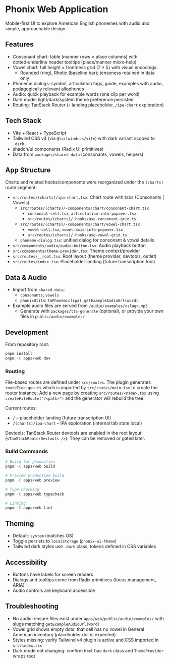 # Phonix Web Application

Mobile-first UI to explore American English phonemes with audio and simple, approachable design.

## Features

- Consonant chart: table (manner rows × place columns) with dotted‑underline header tooltips (place/manner micro‑help)
- Vowel chart: full height × frontness grid (7 × 5) with visual encodings:
  - Rounded (ring), Rhotic (baseline bar); tenseness retained in data only
- Phoneme dialogs: symbol, articulation tags, guide, examples with audio, pedagogically relevant allophones
- Audio: quick playback for example words (one clip per word)
- Dark mode: light/dark/system theme preference persisted
- Routing: TanStack Router (`/` landing placeholder, `/ipa-chart` exploration)

## Tech Stack

- Vite + React + TypeScript
- Tailwind CSS v4 (via `@tailwindcss/vite`) with dark variant scoped to `.dark`
- shadcn/ui components (Radix UI primitives)
- Data from `packages/shared-data` (consonants, vowels, helpers)

## App Structure

Charts and related hooks/components were reorganized under the `(charts)` route segment:

- `src/routes/(charts)/ipa-chart.tsx`: Chart route with tabs (Consonants | Vowels)
  - `src/routes/(charts)/-components/chart/consonant-chart.tsx`
    - `consonant-cell.tsx`, `articulation-info-popover.tsx`
    - `src/routes/(charts)/-hooks/use-consonant-grid.ts`
  - `src/routes/(charts)/-components/chart/vowel-chart.tsx`
    - `vowel-cell.tsx`, `vowel-axis-info-popover.tsx`
    - `src/routes/(charts)/-hooks/use-vowel-grid.ts`
  - `phoneme-dialog.tsx`: unified dialog for consonant & vowel details
- `src/components/audio/audio-button.tsx`: Audio playback button
- `src/components/theme-provider.tsx`: Theme context/provider
- `src/routes/__root.tsx`: Root layout (theme provider, devtools, outlet)
- `src/routes/index.tsx`: Placeholder landing (future transcription tool)

## Data & Audio

- Import from `shared-data`:
  - `consonants`, `vowels`
  - `phonixUtils`: `toPhonemic(ipa)`, `getExampleAudioUrl(word)`
- Example audio files are served from `/audio/examples/<slug>.mp3`
  - Generate with `packages/tts-generate` (optional), or provide your own files in `public/audio/examples/`

## Development

From repository root:

```sh
pnpm install
pnpm -C apps/web dev
```

### Routing

File-based routes are defined under `src/routes`. The plugin generates `routeTree.gen.ts` which is imported by `src/routes/main.tsx` to create the router instance. Add a new page by creating `src/routes/<name>.tsx` using `createFileRoute("/<path>")` and the generator will rebuild the tree.

Current routes:

- `/` – placeholder landing (future transcription UI)
- `/(charts)/ipa-chart` – IPA exploration (internal tab state local)

Devtools: TanStack Router devtools are enabled in the root layout (`<TanStackRouterDevtools />`). They can be removed or gated later.

### Build Commands

```sh
# Build for production
pnpm -C apps/web build

# Preview production build
pnpm -C apps/web preview

# Type checking
pnpm -C apps/web typecheck

# Linting
pnpm -C apps/web lint
```

## Theming

- Default: `system` (matches OS)
- Toggle persists to `localStorage` (`phonix-ui-theme`)
- Tailwind dark styles use `.dark` class; tokens defined in CSS variables

## Accessibility

- Buttons have labels for screen readers
- Dialogs and tooltips come from Radix primitives (focus management, ARIA)
- Audio controls are keyboard accessible

## Troubleshooting

- No audio: ensure files exist under `apps/web/public/audio/examples/` with slugs matching `getExampleAudioUrl(word)`
- Vowel grid shows empty dots: that cell has no vowel in General American inventory (placeholder dot is expected)
- Styles missing: verify Tailwind v4 plugin is active and CSS imported in `src/index.css`
- Dark mode not changing: confirm `html` has `dark` class and `ThemeProvider` wraps root

